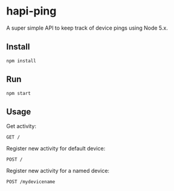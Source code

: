 # hapi-ping

A super simple API to keep track of device pings using Node 5.x.

## Install

	npm install

## Run

	npm start

## Usage

Get activity:

	GET /

Register new activity for default device:

	POST /

Register new activity for a named device:

	POST /mydevicename